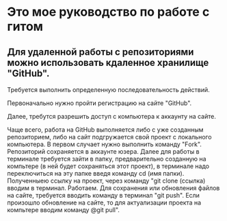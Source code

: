 # Это мое руководство по работе с гитом 

 ## Для удаленной работы с репозиториями можно использовать кдаленное хранилище "GitHub". 

Требуется выполнить определенную последовательность действий.

Первоначально нужно пройти регистрацию на сайте "GitHub".

Далее, требутся разрешить доступ с компьютера к аккаунту на сайте.

Чаще всего, работа на GitHub выполняется либо с уже созданным репозиторием, либо на сайт подгружается свой проект с локального компьютера.
В первом случает нужно выполнить команду "Fоrk". Репозиторий сохраняется в аккаунте юзера. Далее для работы в терминале требуется зайти в папку, предварительно созданную на компьтере (в ней будет сохраняться этот проект), в терминале надо переключиться на эту папке введя команду cd (имя папки). Полученныею ссылку на проект, через команду "git clone (ссылка) вводим в терминал. Работаем. 
Для сохранения или обновления файлов на сайте, требуется вводить команду в терминал "git push". Если произошло обновление на сайте, то для актуализации проекта на компьтере вводим команду @git pull".

